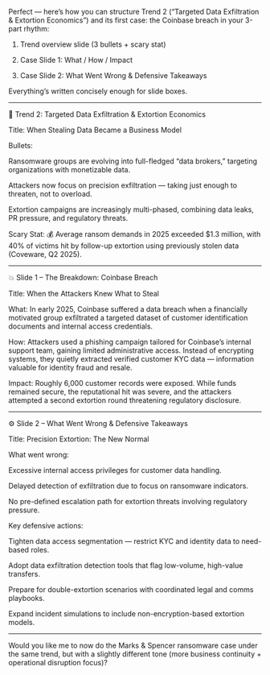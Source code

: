 Perfect — here’s how you can structure Trend 2 (“Targeted Data Exfiltration & Extortion Economics”) and its first case: the Coinbase breach in your 3-part rhythm:

1. Trend overview slide (3 bullets + scary stat)


2. Case Slide 1: What / How / Impact


3. Case Slide 2: What Went Wrong & Defensive Takeaways



Everything’s written concisely enough for slide boxes.


---

🧩 Trend 2: Targeted Data Exfiltration & Extortion Economics

Title:
When Stealing Data Became a Business Model

Bullets:

Ransomware groups are evolving into full-fledged “data brokers,” targeting organizations with monetizable data.

Attackers now focus on precision exfiltration — taking just enough to threaten, not to overload.

Extortion campaigns are increasingly multi-phased, combining data leaks, PR pressure, and regulatory threats.


Scary Stat:
💰 Average ransom demands in 2025 exceeded $1.3 million, with 40% of victims hit by follow-up extortion using previously stolen data (Coveware, Q2 2025).


---

💥 Slide 1 – The Breakdown: Coinbase Breach

Title:
When the Attackers Knew What to Steal

What:
In early 2025, Coinbase suffered a data breach when a financially motivated group exfiltrated a targeted dataset of customer identification documents and internal access credentials.

How:
Attackers used a phishing campaign tailored for Coinbase’s internal support team, gaining limited administrative access. Instead of encrypting systems, they quietly extracted verified customer KYC data — information valuable for identity fraud and resale.

Impact:
Roughly 6,000 customer records were exposed. While funds remained secure, the reputational hit was severe, and the attackers attempted a second extortion round threatening regulatory disclosure.


---

⚙️ Slide 2 – What Went Wrong & Defensive Takeaways

Title:
Precision Extortion: The New Normal

What went wrong:

Excessive internal access privileges for customer data handling.

Delayed detection of exfiltration due to focus on ransomware indicators.

No pre-defined escalation path for extortion threats involving regulatory pressure.


Key defensive actions:

Tighten data access segmentation — restrict KYC and identity data to need-based roles.

Adopt data exfiltration detection tools that flag low-volume, high-value transfers.

Prepare for double-extortion scenarios with coordinated legal and comms playbooks.

Expand incident simulations to include non-encryption-based extortion models.



---

Would you like me to now do the Marks & Spencer ransomware case under the same trend, but with a slightly different tone (more business continuity + operational disruption focus)?

